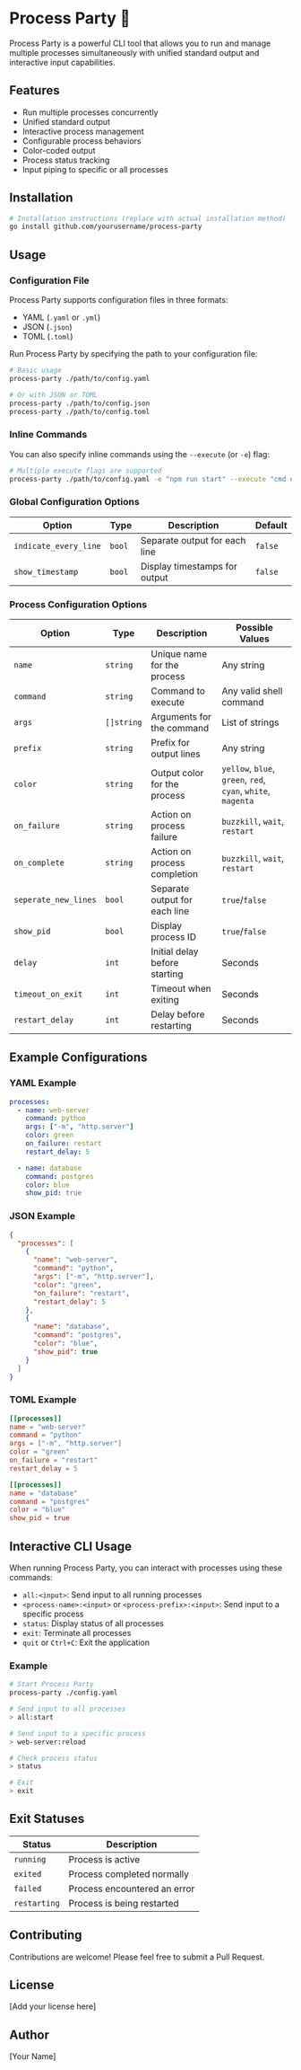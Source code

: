 # Process Party 🎉

Process Party is a powerful CLI tool that allows you to run and manage multiple processes simultaneously with unified standard output and interactive input capabilities.

## Features

- Run multiple processes concurrently
- Unified standard output
- Interactive process management
- Configurable process behaviors
- Color-coded output
- Process status tracking
- Input piping to specific or all processes

## Installation

```bash
# Installation instructions (replace with actual installation method)
go install github.com/yourusername/process-party
```

## Usage

### Configuration File

Process Party supports configuration files in three formats:

- YAML (`.yaml` or `.yml`)
- JSON (`.json`)
- TOML (`.toml`)

Run Process Party by specifying the path to your configuration file:

```bash
# Basic usage
process-party ./path/to/config.yaml

# Or with JSON or TOML
process-party ./path/to/config.json
process-party ./path/to/config.toml
```

### Inline Commands

You can also specify inline commands using the `--execute` (or `-e`) flag:

```bash
# Multiple execute flags are supported
process-party ./path/to/config.yaml -e "npm run start" --execute "cmd echo hello"
```

### Global Configuration Options

| Option                | Type   | Description                   | Default |
| --------------------- | ------ | ----------------------------- | ------- |
| `indicate_every_line` | `bool` | Separate output for each line | `false` |
| `show_timestamp`      | `bool` | Display timestamps for output | `false` |

### Process Configuration Options

| Option               | Type       | Description                   | Possible Values                                              |
| -------------------- | ---------- | ----------------------------- | ------------------------------------------------------------ |
| `name`               | `string`   | Unique name for the process   | Any string                                                   |
| `command`            | `string`   | Command to execute            | Any valid shell command                                      |
| `args`               | `[]string` | Arguments for the command     | List of strings                                              |
| `prefix`             | `string`   | Prefix for output lines       | Any string                                                   |
| `color`              | `string`   | Output color for the process  | `yellow`, `blue`, `green`, `red`, `cyan`, `white`, `magenta` |
| `on_failure`         | `string`   | Action on process failure     | `buzzkill`, `wait`, `restart`                                |
| `on_complete`        | `string`   | Action on process completion  | `buzzkill`, `wait`, `restart`                                |
| `seperate_new_lines` | `bool`     | Separate output for each line | `true`/`false`                                               |
| `show_pid`           | `bool`     | Display process ID            | `true`/`false`                                               |
| `delay`              | `int`      | Initial delay before starting | Seconds                                                      |
| `timeout_on_exit`    | `int`      | Timeout when exiting          | Seconds                                                      |
| `restart_delay`      | `int`      | Delay before restarting       | Seconds                                                      |

## Example Configurations

### YAML Example

```yaml
processes:
  - name: web-server
    command: python
    args: ["-m", "http.server"]
    color: green
    on_failure: restart
    restart_delay: 5

  - name: database
    command: postgres
    color: blue
    show_pid: true
```

### JSON Example

```json
{
  "processes": [
    {
      "name": "web-server",
      "command": "python",
      "args": ["-m", "http.server"],
      "color": "green",
      "on_failure": "restart",
      "restart_delay": 5
    },
    {
      "name": "database",
      "command": "postgres",
      "color": "blue",
      "show_pid": true
    }
  ]
}
```

### TOML Example

```toml
[[processes]]
name = "web-server"
command = "python"
args = ["-m", "http.server"]
color = "green"
on_failure = "restart"
restart_delay = 5

[[processes]]
name = "database"
command = "postgres"
color = "blue"
show_pid = true
```

## Interactive CLI Usage

When running Process Party, you can interact with processes using these commands:

- `all:<input>`: Send input to all running processes
- `<process-name>:<input>` or `<process-prefix>:<input>`: Send input to a specific process
- `status`: Display status of all processes
- `exit`: Terminate all processes
- `quit` or `Ctrl+C`: Exit the application

### Example

```bash
# Start Process Party
process-party ./config.yaml

# Send input to all processes
> all:start

# Send input to a specific process
> web-server:reload

# Check process status
> status

# Exit
> exit
```

## Exit Statuses

| Status       | Description                  |
| ------------ | ---------------------------- |
| `running`    | Process is active            |
| `exited`     | Process completed normally   |
| `failed`     | Process encountered an error |
| `restarting` | Process is being restarted   |

## Contributing

Contributions are welcome! Please feel free to submit a Pull Request.

## License

[Add your license here]

## Author

[Your Name]
